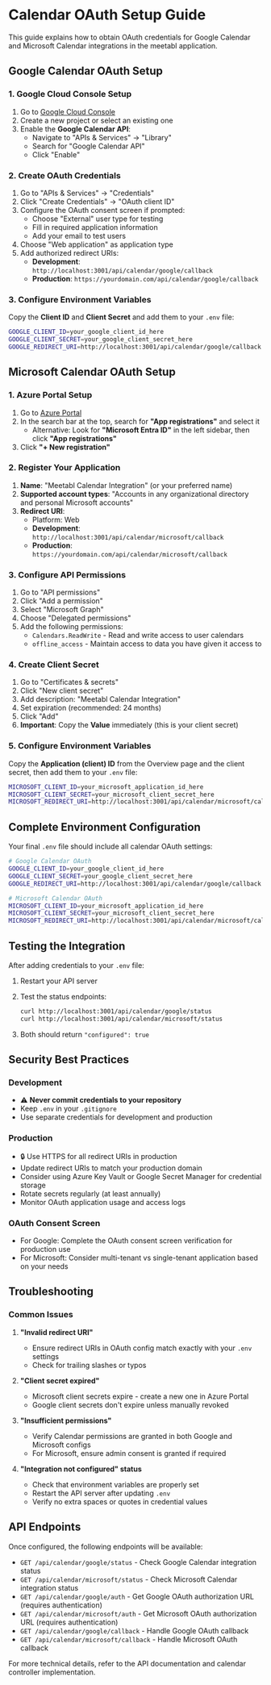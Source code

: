 # Calendar OAuth Setup Guide

This guide explains how to obtain OAuth credentials for Google     Calendar and Microsoft Calendar integrations in the
 meetabl application.

## Google Calendar OAuth Setup

### 1. Google Cloud Console Setup

1. Go to [Google Cloud Console](https://console.cloud.google.com/)
2. Create a new project or select an existing one
3. Enable the **Google Calendar API**:
   - Navigate to "APIs & Services" → "Library"
   - Search for "Google Calendar API"
   - Click "Enable"

### 2. Create OAuth Credentials

1. Go to "APIs & Services" → "Credentials"
2. Click "Create Credentials" → "OAuth client ID"
3. Configure the OAuth consent screen if prompted:
   - Choose "External" user type for testing
   - Fill in required application information
   - Add your email to test users
4. Choose "Web application" as application type
5. Add authorized redirect URIs:
   - **Development**: `http://localhost:3001/api/calendar/google/callback`
   - **Production**: `https://yourdomain.com/api/calendar/google/callback`

### 3. Configure Environment Variables

Copy the **Client ID** and **Client Secret** and add them to your `.env` file:

```bash
GOOGLE_CLIENT_ID=your_google_client_id_here
GOOGLE_CLIENT_SECRET=your_google_client_secret_here
GOOGLE_REDIRECT_URI=http://localhost:3001/api/calendar/google/callback
```

## Microsoft Calendar OAuth Setup

### 1. Azure Portal Setup

1. Go to [Azure Portal](https://portal.azure.com/)
2. In the search bar at the top, search for **"App registrations"** and select it
   - Alternative: Look for **"Microsoft Entra ID"** in the left sidebar, then click **"App registrations"**
3. Click **"+ New registration"**

### 2. Register Your Application

1. **Name**: "Meetabl Calendar Integration" (or your preferred name)
2. **Supported account types**: "Accounts in any organizational directory and personal Microsoft accounts"
3. **Redirect URI**:
   - Platform: Web
   - **Development**: `http://localhost:3001/api/calendar/microsoft/callback`
   - **Production**: `https://yourdomain.com/api/calendar/microsoft/callback`

### 3. Configure API Permissions

1. Go to "API permissions"
2. Click "Add a permission"
3. Select "Microsoft Graph"
4. Choose "Delegated permissions"
5. Add the following permissions:
   - `Calendars.ReadWrite` - Read and write access to user calendars
   - `offline_access` - Maintain access to data you have given it access to

### 4. Create Client Secret

1. Go to "Certificates & secrets"
2. Click "New client secret"
3. Add description: "Meetabl Calendar Integration"
4. Set expiration (recommended: 24 months)
5. Click "Add"
6. **Important**: Copy the **Value** immediately (this is your client secret)

### 5. Configure Environment Variables

Copy the **Application (client) ID** from the Overview page and the client secret, then add them to your `.env` file:

```bash
MICROSOFT_CLIENT_ID=your_microsoft_application_id_here
MICROSOFT_CLIENT_SECRET=your_microsoft_client_secret_here
MICROSOFT_REDIRECT_URI=http://localhost:3001/api/calendar/microsoft/callback
```

## Complete Environment Configuration

Your final `.env` file should include all calendar OAuth settings:

```bash
# Google Calendar OAuth
GOOGLE_CLIENT_ID=your_google_client_id_here
GOOGLE_CLIENT_SECRET=your_google_client_secret_here
GOOGLE_REDIRECT_URI=http://localhost:3001/api/calendar/google/callback

# Microsoft Calendar OAuth
MICROSOFT_CLIENT_ID=your_microsoft_application_id_here
MICROSOFT_CLIENT_SECRET=your_microsoft_client_secret_here
MICROSOFT_REDIRECT_URI=http://localhost:3001/api/calendar/microsoft/callback
```

## Testing the Integration

After adding credentials to your `.env` file:

1. Restart your API server
2. Test the status endpoints:

   ```bash
   curl http://localhost:3001/api/calendar/google/status
   curl http://localhost:3001/api/calendar/microsoft/status
   ```

3. Both should return `"configured": true`

## Security Best Practices

### Development

- ⚠️ **Never commit credentials to your repository**
- Keep `.env` in your `.gitignore`
- Use separate credentials for development and production

### Production

- 🔒 Use HTTPS for all redirect URIs in production
- Update redirect URIs to match your production domain
- Consider using Azure Key Vault or Google Secret Manager for credential storage
- Rotate secrets regularly (at least annually)
- Monitor OAuth application usage and access logs

### OAuth Consent Screen

- For Google: Complete the OAuth consent screen verification for production use
- For Microsoft: Consider multi-tenant vs single-tenant application based on your needs

## Troubleshooting

### Common Issues

1. **"Invalid redirect URI"**
   - Ensure redirect URIs in OAuth config match exactly with your `.env` settings
   - Check for trailing slashes or typos

2. **"Client secret expired"**
   - Microsoft client secrets expire - create a new one in Azure Portal
   - Google client secrets don't expire unless manually revoked

3. **"Insufficient permissions"**
   - Verify Calendar permissions are granted in both Google and Microsoft configs
   - For Microsoft, ensure admin consent is granted if required

4. **"Integration not configured" status**
   - Check that environment variables are properly set
   - Restart the API server after updating `.env`
   - Verify no extra spaces or quotes in credential values

## API Endpoints

Once configured, the following endpoints will be available:

- `GET /api/calendar/google/status` - Check Google Calendar integration status
- `GET /api/calendar/microsoft/status` - Check Microsoft Calendar integration status
- `GET /api/calendar/google/auth` - Get Google OAuth authorization URL (requires authentication)
- `GET /api/calendar/microsoft/auth` - Get Microsoft OAuth authorization URL (requires authentication)
- `GET /api/calendar/google/callback` - Handle Google OAuth callback
- `GET /api/calendar/microsoft/callback` - Handle Microsoft OAuth callback

For more technical details, refer to the API documentation and calendar controller implementation.
